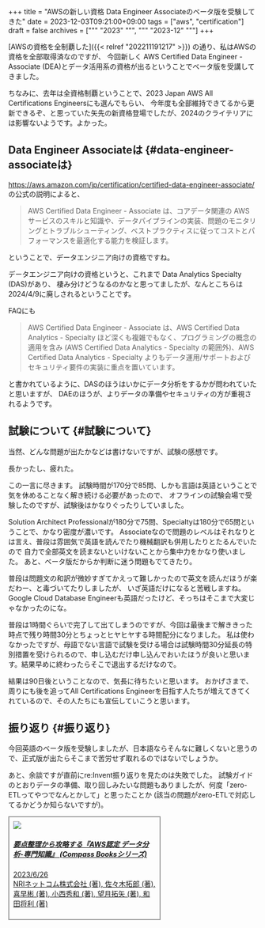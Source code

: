 +++
title = "AWSの新しい資格 Data Engineer Associateのベータ版を受験してきた"
date = 2023-12-03T09:21:00+09:00
tags = ["aws", "certification"]
draft = false
archives = ["""
  "2023"
  """, """
  "2023-12"
  """]
+++

[AWSの資格を全制覇した]({{< relref "202211191217" >}}) の通り、私はAWSの資格を全部取得済なのですが、
今回新しく AWS Certified Data Engineer - Associate (DEA)とデータ活用系の資格が出るということでベータ版を受講してきました。

ちなみに、去年は全資格制覇ということで、2023 Japan AWS All Certifications Engineersにも選んでもらい、
今年度も全部維持できてるから更新できるぞ、と思っていた矢先の新資格登場でしたが、2024のクライテリアには影響ないようです。よかった。


## Data Engineer Associateは {#data-engineer-associateは}

<https://aws.amazon.com/jp/certification/certified-data-engineer-associate/>
の公式の説明によると、

> AWS Certified Data Engineer - Associate は、コアデータ関連の AWS サービスのスキルと知識や、データパイプラインの実装、問題のモニタリングとトラブルシューティング、ベストプラクティスに従ってコストとパフォーマンスを最適化する能力を検証します。

ということで、データエンジニア向けの資格ですね。

データエンジニア向けの資格というと、これまで Data Analytics Specialty (DAS)があり、
棲み分けどうなるのかなと思ってましたが、なんとこちらは2024/4/9に廃しされるということです。

FAQにも

> AWS Certified Data Engineer - Associate は、AWS Certified Data Analytics - Specialty ほど深くも複雑でもなく、プログラミングの概念の適用を含み (AWS Certified Data Analytics - Specialty の範囲外)、AWS Certified Data Analytics - Specialty よりもデータ運用/サポートおよびセキュリティ要件の実装に重点を置いています。

と書かれているように、DASのほうはいかにデータ分析をするかが問われていたと思いますが、
DAEのほうが、よりデータの準備やセキュリティの方が重視されるようです。


## 試験について {#試験について}

当然、どんな問題が出たかなどは書けないですが、試験の感想です。

長かったし、疲れた。

この一言に尽きます。
試験時間が170分で85問、しかも言語は英語ということで気を休めることなく解き続ける必要があったので、
オフラインの試験会場で受験したのですが、試験後はかなりぐったりしていました。

Solution Architect Professionalが180分で75問、Specialtyは180分で65問ということで、かなり密度が濃いです。
Associateなので問題のレベルはそれなりとは言え、普段は雰囲気で英語を読んでたり機械翻訳も併用したりとたるんでいたので
自力で全部英文を読まないといけないことから集中力をかなり使いました。
あと、ベータ版だからか判断に迷う問題もでてきたり。

普段は問題文の和訳が微妙すぎてかえって難しかったので英文を読んだほうが楽だわー、と毒づいてたりしましたが、
いざ英語だけになると苦戦しますね。Google Cloud Database Engineerも英語だったけど、そっちはそこまで大変じゃなかったのにな。

普段は1時間ぐらいで完了して出てしまうのですが、今回は最後まで解ききった時点で残り時間30分とちょっとヒヤヒヤする時間配分になりました。
私は使わなかったですが、母語でない言語で試験を受ける場合は試験時間30分延長の特別措置を受けられるので、申し込むだけ申し込んでおいたほうが良いと思います。結果早めに終わったらそこで退出するだけなので。

結果は90日後ということなので、気長に待ちたいと思います。
おかげさまで、周りにも後を追ってAll Certifications Engineerを目指す人たちが増えてきてくれているので、その人たちにも宣伝していこうと思います。


## 振り返り {#振り返り}

今回英語のベータ版を受験しましたが、日本語ならそんなに難しくないと思うので、正式版が出たらそこまで苦労せず取れるのではないでしょうか。

あと、余談ですが直前にre:Invent振り返りを見たのは失敗でした。
試験ガイドのとおりデータの準備、取り回しみたいな問題もありましたが、何度「zero-ETLってやつでなんとかして」と思ったことか
(該当の問題がzero-ETLで対応してるかどうか知らないですが)。

<div class="card" style="width: 18rem; border: 2px solid #999999; padding: 8px;">
<a href="https://www.amazon.co.jp/%E8%A6%81%E7%82%B9%E6%95%B4%E7%90%86%E3%81%8B%E3%82%89%E6%94%BB%E7%95%A5%E3%81%99%E3%82%8B%E3%80%8EAWS%E8%AA%8D%E5%AE%9A-%E3%83%87%E3%83%BC%E3%82%BF%E5%88%86%E6%9E%90-%E5%B0%82%E9%96%80%E7%9F%A5%E8%AD%98%E3%80%8F-Compass-Books%E3%82%B7%E3%83%AA%E3%83%BC%E3%82%BA-NRI%E3%83%8D%E3%83%83%E3%83%88%E3%82%B3%E3%83%A0%E6%A0%AA%E5%BC%8F%E4%BC%9A%E7%A4%BE/dp/4839978174?_encoding=UTF8&qid=1701565221&sr=8-1&linkCode=li2&tag=grugrut-22&linkId=55e75d6ada479cc9cbe7fd69a94ec539&language=ja_JP&ref_=as_li_ss_il" target="_blank"><img border="0" src="//ws-fe.amazon-adsystem.com/widgets/q?_encoding=UTF8&ASIN=4839978174&Format=_SL160_&ID=AsinImage&MarketPlace=JP&ServiceVersion=20070822&WS=1&tag=grugrut-22&language=ja_JP" ></a><img src="https://ir-jp.amazon-adsystem.com/e/ir?t=grugrut-22&language=ja_JP&l=li2&o=9&a=4839978174" width="1" height="1" border="0" alt="" style="border:none !important; margin:0px !important;" />
  <div class="card-body">
    <h5 class="card-title"><a href="https://amzn.to/46P44sw">要点整理から攻略する『AWS認定 データ分析-専門知識』 (Compass Booksシリーズ)</a></h5>
    <p class="card-text"><a href="https://amzn.to/46P44sw">2023/6/26<br>
    NRIネットコム株式会社 (著), 佐々木拓郎 (著), 喜早彬 (著), 小西秀和 (著), 望月拓矢 (著), 和田将利 (著)</a></p>
  </div>
</div>
